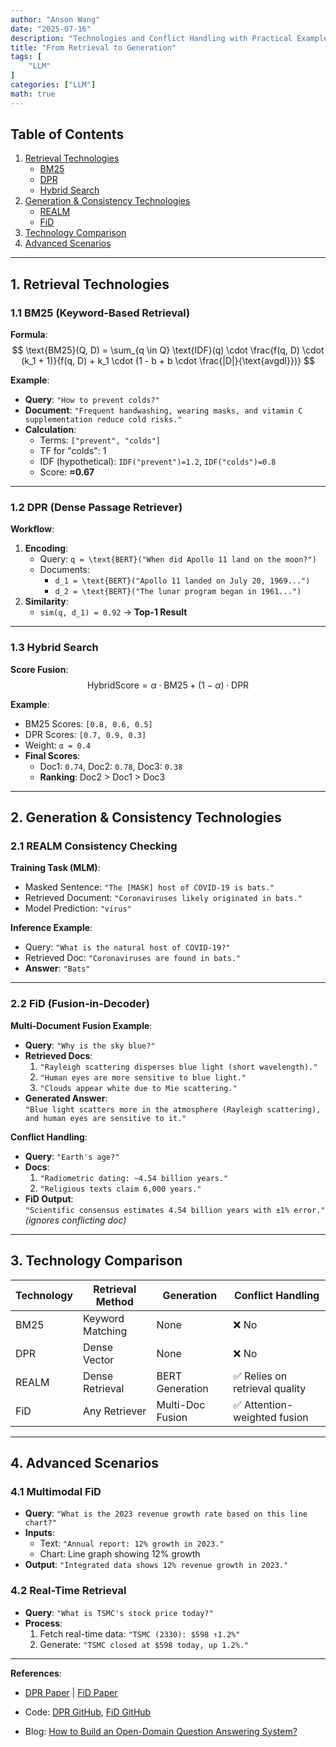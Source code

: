 ```yaml
---
author: "Anson Wang"
date: "2025-07-16"
description: "Technologies and Conflict Handling with Practical Examples"
title: "From Retrieval to Generation"
tags: [
    "LLM"
]
categories: ["LLM"]
math: true
---
```






## Table of Contents  
1. [Retrieval Technologies](#1-retrieval-technologies)  
   - [BM25](#11-bm25-keyword-based-retrieval)  
   - [DPR](#12-dpr-dense-retrieval)  
   - [Hybrid Search](#13-hybrid-search)  
2. [Generation & Consistency Technologies](#2-generation--consistency-technologies)  
   - [REALM](#21-realm-consistency-checking)  
   - [FiD](#22-fid-fusion-in-decoder)  
3. [Technology Comparison](#3-technology-comparison)  
4. [Advanced Scenarios](#4-advanced-scenarios)  

---

## 1. Retrieval Technologies  

### 1.1 BM25 (Keyword-Based Retrieval)  
**Formula**:  
$$
\text{BM25}(Q, D) = \sum_{q \in Q} \text{IDF}(q) \cdot \frac{f(q, D) \cdot (k_1 + 1)}{f(q, D) + k_1 \cdot (1 - b + b \cdot \frac{|D|}{\text{avgdl}})}
$$

**Example**:  
- **Query**: `"How to prevent colds?"`  
- **Document**: `"Frequent handwashing, wearing masks, and vitamin C supplementation reduce cold risks."`  
- **Calculation**:  
  - Terms: `["prevent", "colds"]`  
  - TF for "colds": 1  
  - IDF (hypothetical): `IDF("prevent")=1.2`, `IDF("colds")=0.8`  
  - Score: **≈0.67**  

---

### 1.2 DPR (Dense Passage Retriever)  
**Workflow**:  
1. **Encoding**:  
   - Query: `q = \text{BERT}("When did Apollo 11 land on the moon?")`  
   - Documents:  
     - `d_1 = \text{BERT}("Apollo 11 landed on July 20, 1969...")`  
     - `d_2 = \text{BERT}("The lunar program began in 1961...")`  
2. **Similarity**:  
   - `sim(q, d_1) = 0.92` → **Top-1 Result**  

---

### 1.3 Hybrid Search  
**Score Fusion**:  
$$
\text{HybridScore} = \alpha \cdot \text{BM25} + (1-\alpha) \cdot \text{DPR}
$$

**Example**:  
- BM25 Scores: `[0.8, 0.6, 0.5]`  
- DPR Scores: `[0.7, 0.9, 0.3]`  
- Weight: `α = 0.4`  
- **Final Scores**:  
  - Doc1: `0.74`, Doc2: `0.78`, Doc3: `0.38`  
  - **Ranking**: Doc2 > Doc1 > Doc3  

---

## 2. Generation & Consistency Technologies  

### 2.1 REALM Consistency Checking  
**Training Task (MLM)**:  
- Masked Sentence: `"The [MASK] host of COVID-19 is bats."`  
- Retrieved Document: `"Coronaviruses likely originated in bats."`  
- Model Prediction: `"virus"`  

**Inference Example**:  
- Query: `"What is the natural host of COVID-19?"`  
- Retrieved Doc: `"Coronaviruses are found in bats."`  
- **Answer**: `"Bats"`  

---

### 2.2 FiD (Fusion-in-Decoder)  
**Multi-Document Fusion Example**:  
- **Query**: `"Why is the sky blue?"`  
- **Retrieved Docs**:  
  1. `"Rayleigh scattering disperses blue light (short wavelength)."`  
  2. `"Human eyes are more sensitive to blue light."`  
  3. `"Clouds appear white due to Mie scattering."`  
- **Generated Answer**:  
  `"Blue light scatters more in the atmosphere (Rayleigh scattering), and human eyes are sensitive to it."`  

**Conflict Handling**:  
- **Query**: `"Earth's age?"`  
- **Docs**:  
  1. `"Radiometric dating: ~4.54 billion years."`  
  2. `"Religious texts claim 6,000 years."`  
- **FiD Output**:  
  `"Scientific consensus estimates 4.54 billion years with ±1% error."` *(ignores conflicting doc)*  

---

## 3. Technology Comparison  

| Technology | Retrieval Method       | Generation           | Conflict Handling              |  
|------------|------------------------|----------------------|---------------------------------|  
| BM25       | Keyword Matching       | None                 | ❌ No                          |  
| DPR        | Dense Vector           | None                 | ❌ No                          |  
| REALM      | Dense Retrieval        | BERT Generation      | ✅ Relies on retrieval quality |  
| FiD        | Any Retriever          | Multi-Doc Fusion     | ✅ Attention-weighted fusion   |  

---

## 4. Advanced Scenarios  

### 4.1 Multimodal FiD  
- **Query**: `"What is the 2023 revenue growth rate based on this line chart?"`  
- **Inputs**:  
  - Text: `"Annual report: 12% growth in 2023."`  
  - Chart: Line graph showing 12% growth  
- **Output**: `"Integrated data shows 12% revenue growth in 2023."`  

### 4.2 Real-Time Retrieval  
- **Query**: `"What is TSMC's stock price today?"`  
- **Process**:  
  1. Fetch real-time data: `"TSMC (2330): $598 ↑1.2%"`  
  2. Generate: `"TSMC closed at $598 today, up 1.2%."`  

---

**References**:  
- [DPR Paper](https://arxiv.org/abs/2004.04906) | [FiD Paper](https://arxiv.org/abs/2007.01282)  
- Code: [DPR GitHub](https://github.com/facebookresearch/DPR), [FiD GitHub](https://github.com/facebookresearch/FiD)  

- Blog: [How to Build an Open-Domain Question Answering System?](https://lilianweng.github.io/posts/2020-10-29-odqa/)